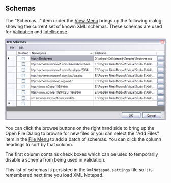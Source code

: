 
## Schemas

The "Schemas..." item under the [View Menu](menus.md) brings up the following dialog showing the current set of known XML schemas. These schemas are used for [Validation](validation.md) and [Intellisense](intellisense.md).

![Find](../../assets/images/schemas.png)

You can click the browse buttons on the right hand side to bring up the Open File Dialog to browse for new files or you can select the "Add Files" item in the [File Menu](menus.md) to add a batch of schemas. You can click the column headings to sort by that column.

The first column contains check boxes which can be used to temporarily disable a schema from being used in validation.

This list of schemas is persisted in the `XmlNotepad.settings` file so it is remembered next time you load XML Notepad.